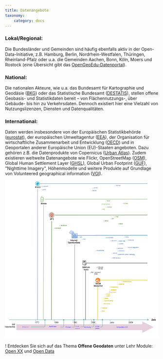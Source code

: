 ```yaml
---
title: Datenangebote
taxonomy:
    category: docs
---
```


### Lokal/Regional:
Die Bundesländer und Gemeinden sind häufig ebenfalls aktiv in der Open-Data-Initiative, z.B. Hamburg, Berlin, Nordrhein-Westfalen, Thüringen, Rheinland-Pfalz oder u.a. die Gemeinden Aachen, Bonn, Köln, Moers und Rostock (eine Übersicht gibt das [OpenGeoEdu-Datenportal](https://portal.opengeoedu.de/)).

### National:
Die nationalen Akteure, wie u.a. das Bundesamt für Kartographie und Geodäsie ([BKG](https://www.bkg.bund.de/)) oder das Statistische Bundesamt ([DESTATIS](https://www.destatis.de/)), stellen offene Geobasis- und Statistikdaten bereit – von Flächennutzungs-, über Gebäude- bis hin zu Verkehrsdaten. Dennoch existiert hier eine Vielzahl von Nutzungslizenzen, Diensten und Datenqualitäten.

### International:
Daten werden insbesondere von der Europäischen Statistikbehörde ([eurostat](http://ec.europa.eu/eurostat/de/data/database)), der europäischen Umweltagentur ([EEA](https://www.eea.europa.eu/data-and-maps)), der Organisation für wirtschaftliche Zusammenarbeit und Entwicklung ([OECD](https://data.oecd.org/)) und in Geoportalen anderer Europäische Union (EU)-Staaten angeboten. Dazu gehören z.B. die Datenprodukte von Copernicus ([Urban Atlas](http://copernicus.eu/data-access-satellite)). Zudem existieren  weltweite Datenangebote wie Flickr, OpenStreetMap ([OSM](https://www.openstreetmap.de/)), Global Human Settlement Layer  ([GHSL](https://ghsl.jrc.ec.europa.eu/)), Global Urban Footprint ([GUF](https://www.dlr.de/eoc/desktopdefault.aspx/tabid-11725/20508_read-47944/)), "Nighttime Imagery", Höhenmodelle und weitere Produkte auf Grundlage von Volunteered geographical information ([VGI](https://de.wikipedia.org/wiki/Volunteered_geographic_information)).

![opendata and GIS Trend](abb_opendata_trend_de.png)



<!--
<iframe src="https:/www.learn.opengeoedu.de/pages/07.Monitoring/01.vorlesung/03.datenangebote/ opendata_trend_de.html" style="width:100%; height: 600px"></iframe>

-->

! Entdecken Sie sich auf das Thema **Offene Geodaten** unter Lehr Module: [Open XX](https://learn.opengeoedu.de/openx/vorlesung/opengeodata) und [Open Data](https://learn.opengeoedu.de/opendata/vorlesung/offene-geodaten)
